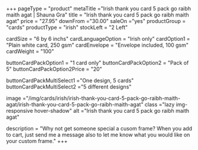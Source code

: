 +++
pageType = "product"
metaTitle ="Irish thank you card 5 pack go raibh maith agat | Shauna Gra"
title = "Irish thank you card 5 pack go raibh maith agat"
price = "27.95"
downFrom ="30.00"
saleOn ="yes"
productGroup = "cards"
productType = "irish"
stockLeft = "2 Left" 
 
cardSize = "6  by 6 inchs" 
cardLanguageOption = "Irish only" 
cardOption1 = "Plain white card, 250 gsm" 
cardEnvelope = "Envelope included, 100 gsm" 
cardWeight = "100" 
 
buttonCardPackOption1 = "1 card only"
buttonCardPackOption2 = "Pack of 5" 
buttonCardPackOption2Price = "20" 

buttonCardPackMultiSelect1 ="One design, 5 cards"
buttonCardPackMultiSelect2 ="5 different designs"


image ="/img/cards/irish/irish-thank-you-card-5-pack-go-raibh-maith-agat/irish-thank-you-card-5-pack-go-raibh-maith-agat"
class ="lazy img-responsive hover-shadow"
alt ="Irish thank you card 5 pack go raibh maith agat"
 
description = "Why not get someone special a cusom frame? When you add to cart, just send me a message also to let me know what you would like on your custom frame."
+++
